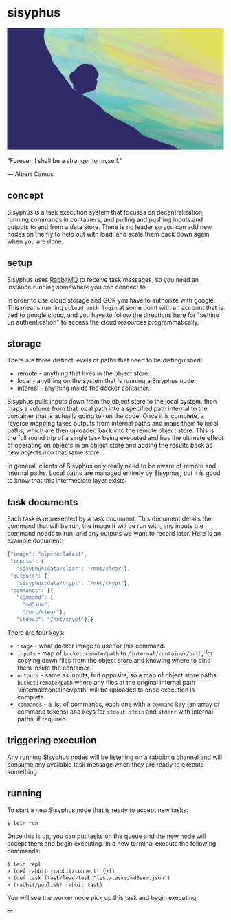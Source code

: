 # sisyphus

![SISYPHUS](https://github.com/CovertLab/sisyphus/blob/master/resources/public/sisyphus.png)

"Forever, I shall be a stranger to myself."

― Albert Camus

## concept

Sisyphus is a task execution system that focuses on decentralization, running commands in containers, and pulling and pushing inputs and outputs to and from a data store. There is no leader so you can add new nodes on the fly to help out with load, and scale them back down again when you are done.

## setup

Sisyphus uses [RabbitMQ](https://www.rabbitmq.com/) to receive task messages, so you need an instance running somewhere you can connect to.

In order to use cloud storage and GCR you have to authorize with google. This means running `gcloud auth login` at some point with an account that is tied to google cloud, and you have to follow the directions [here](https://cloud.google.com/storage/docs/reference/libraries) for "setting up authentication" to access the cloud resources programmatically. 

## storage

There are three distinct levels of paths that need to be distinguished:

* remote - anything that lives in the object store.
* local - anything on the system that is running a Sisyphus node.
* internal - anything inside the docker container.

Sisyphus pulls inputs down from the object store to the local system, then maps a volume from that local path into a specified path internal to the container that is actually going to run the code. Once it is complete, a reverse mapping takes outputs from internal paths and maps them to local paths, which are then uploaded back into the remote object store. This is the full round trip of a single task being executed and has the ultimate effect of operating on objects in an object store and adding the results back as new objects into that same store.

In general, clients of Sisyphus only really need to be aware of remote and internal paths. Local paths are managed entirely by Sisyphus, but it is good to know that this intermediate layer exists. 

## task documents

Each task is represented by a task document. This document details the command that will be run, the image it will be run with, any inputs the command needs to run, and any outputs we want to record later. Here is an example document:

```js
{"image": "alpine:latest",
 "inputs": {
   "sisyphus:data/clear": "/mnt/clear"},
 "outputs": {
   "sisyphus:data/crypt": "/mnt/crypt"},
 "commands": [{
   "command": [
     "md5sum",
     "/mnt/clear"],
   "stdout": "/mnt/crypt"}]}
```

There are four keys:

* `image` - what docker image to use for this command.
* `inputs` - map of `bucket:remote/path` to `/internal/container/path`, for copying down files from the object store and knowing where to bind them inside the container.
* `outputs` - same as inputs, but opposite, so a map of object store paths `bucket:remote/path` where any files at the original internal path '/internal/container/path' will be uploaded to once execution is complete.
* `commands` - a list of commands, each one with a `command` key (an array of command tokens) and keys for `stdout`, `stdin` and `stderr` with internal paths, if required.

## triggering execution

Any running Sisyphus nodes will be listening on a rabbitmq channel and will consume any available task message when they are ready to execute something.

## running

To start a new Sisyphus node that is ready to accept new tasks:

    $ lein run

Once this is up, you can put tasks on the queue and the new node will accept them and begin executing. In a new terminal execute the following commands:

    $ lein repl
    > (def rabbit (rabbit/connect! {}))
    > (def task (task/load-task "test/tasks/md5sum.json")
    > (rabbit/publish! rabbit task)

You will see the worker node pick up this task and begin executing.

∞
